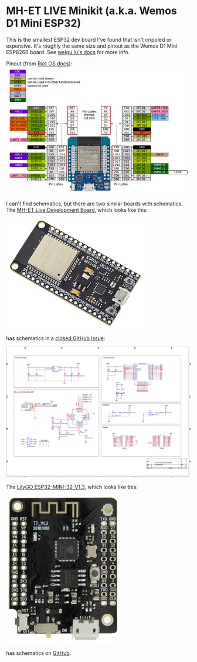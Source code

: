 # MH-ET LIVE Minikit (a.k.a. Wemos D1 Mini ESP32)
This is the smallest ESP32 dev board I've found that isn't crippled or expensive.
It's roughly the same size and pinout as the Wemos D1 Mini ESP8266 board.
See [weigu.lu's docs](http://www.weigu.lu/microcontroller/tips_tricks/esp32_tips_tricks/index.html) for more info.

Pinout (from [Riot OS docs](https://riot-os.org/api/group__boards__esp32__mh-et-live-minikit.html)):
![pinout](MH-ET-Live-pinout.png)

I can't find schematics, but there are two similar boards with schematics.
The [MH-ET Live Development Board](https://www.aliexpress.com/item/32813121497.html), which looks like this:

![MH-ET Live Development Board](MH-ET-Live-Dev-Board.jpg)

has schematics in a [closed GitHub issue](https://github.com/MHEtLive/ESP32-MINI-KIT/issues/3):

![MH-ET Live Development Board schematic](MH-ET-Live-Dev-Board-schematic.jpg)

The [LilyGO ESP32-MINI-32-V1.3](https://www.aliexpress.com/item/32846710180.html), which looks like this:

![LilyGO ESP32-MINI-32-V1.3](LilyGO-MINI-32.jpg)

has schematics on [GitHub](https://github.com/LilyGO/ESP32-MINI-32-V1.3/blob/master/Schematic.pdf).
